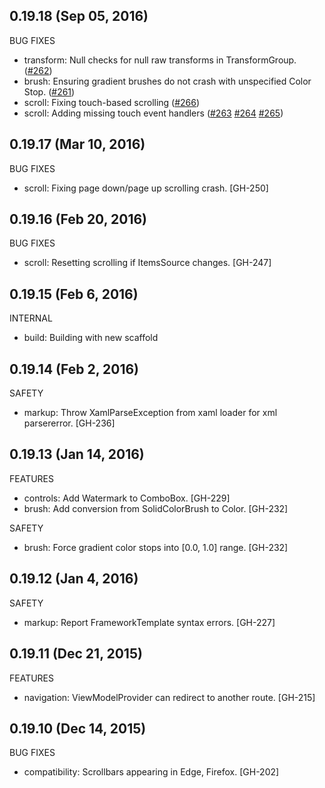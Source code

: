 ## 0.19.18 (Sep 05, 2016)

BUG FIXES

  * transform: Null checks for null raw transforms in TransformGroup. ([#262](https://github.com/wsick/Fayde/pull/262))
  * brush: Ensuring gradient brushes do not crash with unspecified Color Stop. ([#261](https://github.com/wsick/Fayde/pull/261))
  * scroll: Fixing touch-based scrolling ([#266](https://github.com/wsick/Fayde/pull/266))
  * scroll: Adding missing touch event handlers ([#263](https://github.com/wsick/Fayde/pull/263) [#264](https://github.com/wsick/Fayde/pull/264) [#265](https://github.com/wsick/Fayde/pull/265))

## 0.19.17 (Mar 10, 2016)

BUG FIXES

  * scroll: Fixing page down/page up scrolling crash. [GH-250]

## 0.19.16 (Feb 20, 2016)

BUG FIXES

  * scroll: Resetting scrolling if ItemsSource changes. [GH-247]

## 0.19.15 (Feb 6, 2016)

INTERNAL

  * build: Building with new scaffold

## 0.19.14 (Feb 2, 2016)

SAFETY

  * markup: Throw XamlParseException from xaml loader for xml parsererror. [GH-236]

## 0.19.13 (Jan 14, 2016)

FEATURES

  * controls: Add Watermark to ComboBox. [GH-229]
  * brush: Add conversion from SolidColorBrush to Color. [GH-232] 

SAFETY
  
  * brush: Force gradient color stops into [0.0, 1.0] range. [GH-232]

## 0.19.12 (Jan 4, 2016)

SAFETY

  * markup: Report FrameworkTemplate syntax errors. [GH-227]

## 0.19.11 (Dec 21, 2015)

FEATURES

  * navigation: ViewModelProvider can redirect to another route. [GH-215]

## 0.19.10 (Dec 14, 2015)

BUG FIXES

  * compatibility: Scrollbars appearing in Edge, Firefox. [GH-202]
